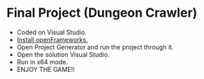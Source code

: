 # Final Project (Dungeon Crawler)

* Coded on Visual Studio.
* [Install openFrameworks.](https://openframeworks.cc/)
* Open Project Generator and run the project through it.
* Open the solution Visual Studio.
* Run in x64 mode.
* ENJOY THE GAME!!
